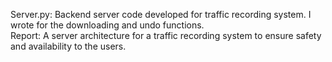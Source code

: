 Server.py: Backend server code developed for traffic recording system. I wrote for the downloading and undo functions.<br>
Report: A server architecture for a traffic recording system to ensure safety and availability to the users.

